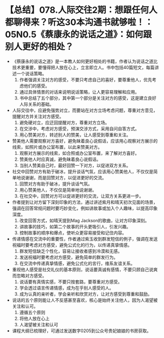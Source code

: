 # 【总结】078.人际交往2期：想跟任何人都聊得来？听这30本沟通书就够啦！：05N0.5《蔡康永的说话之道》：如何跟别人更好的相处？

-   《蔡康永的说话之道》是一本教人如何更好相处的书籍，作者认为说话之道比技术更重要，要懂得把人放在心上，立言即立人。书中包括40篇短文，每篇讲述一个说话策略。
    1.  作者强调关注对方的感受，不要只考虑自己的喜好，要尊重他人，优先考虑他们的感受。
    2.  通过具体情景的对话来说明说话策略，让人更容易理解和应用。
    3.  书中总结了五个部分，其中第一个部分是关注对方的感受，这是建立良好人际关系的基础。
-   人际交往中，应避免强势对立，而要站在对方立场考虑问题，尊重对方意见，提醒对方并关注对方感受。
    1.  避免硬对立，应迂回提醒对方，尊重对方立场。
    2.  在交涉中，考虑对方感受，预演交涉方式，采用自问自答方式。
    3.  用心赞美对方，转述别人的赞美，让人感受到尊重和关注。
-   赞美他人需要观察对方喜好，避免昧着良心说假话，应该用心观察对方展示的线索，如照片或办公室布置，以此来赞美对方。
    1.  观察对方展示的线索，如合照或办公室布置，来了解对方喜好。
    2.  赞美他人时应真诚，避免昧着良心说假话。
    3.  当别人赞美自己时，最好回赞一下对方，以促进双方关系。
-   社交中回赞对方有助于破冰，提升谈话气氛，应该用心赞美他人，不仅仅是简单地说谢谢，而是回赞对方，以促进更好的交流。
    1.  回赞对方有助于破冰，提升谈话气氛。
    2.  用心赞美他人，不仅仅是简单地说谢谢。
    3.  在社交中，回赞对方可以促进更好的交流，让双方关系更进一步。
-   作者提到让对方留下深刻印象的方法，通过讲述紫月和晴天初次见面的场景，强调在回答常规问题时要巧妙变化，例如讲故事或加入个人趣味，以提高印象深度。
    1.  改变回答方式，如晴天提到Mag Jackson的歌曲，让对方印象深刻。
    2.  讲故事的技巧，如第二个故事的开头更吸引人，引发兴趣。
    3.  控制故事的顺序和爆点，使听众更容易接受和记住内容。
-   传递情感在交流中的重要性，作者通过紫玉收到群发短信的例子，强调在发送祝福时要考虑对方感受，避免公式化的行为，以传递真挚情感。
    1.  群发短信缺乏个性化，容易让接收者感到冷漠和无感。
    2.  发送祝福时要考虑对方感受，避免简单的群发行为。
    3.  在交流中传递真挚情感，避免公式化的言行，维系友谊关系。
-   重视他人感受是社交礼仪的基本原则，说话要真诚有感情，不要只顾自己说爽而忽略对方感受。
    1.  说话要有真情实感，不要只按套路，要尊重对方感受。
    2.  学会透过语言传递情感，成为在乎别人感受的人。
    3.  成为认真的亲听者，学会亲听和欣赏对方，让对方感受到尊重和鼓励。
-   说话的五个原则能让人不反感甚至喜欢，核心是始终关注他人，因为人渴望被关注和认可。
    1.  遵循五个原则
    2.  将他人放在心上
    3.  人渴望被关注和认可
-   课程大纲已梳理好，可通过发送数字0205到公众号贵妃娘娘的书房获取。